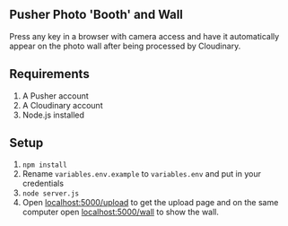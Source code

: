 ## Pusher Photo 'Booth' and Wall

Press any key in a browser with camera access and have it automatically appear on the photo wall after being processed by Cloudinary. 

## Requirements

1. A Pusher account
2. A Cloudinary account
3. Node.js installed


## Setup

1. `npm install`
2. Rename `variables.env.example` to `variables.env` and put in your credentials
3. `node server.js`
4. Open [localhost:5000/upload](http://localhost:5000/upload) to get the upload page and on the same computer open [localhost:5000/wall](http://localhost:5000/wall) to show the wall.